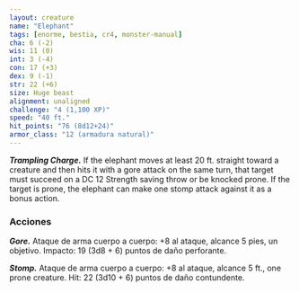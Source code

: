 ```yaml
---
layout: creature
name: "Elephant"
tags: [enorme, bestia, cr4, monster-manual]
cha: 6 (-2)
wis: 11 (0)
int: 3 (-4)
con: 17 (+3)
dex: 9 (-1)
str: 22 (+6)
size: Huge beast
alignment: unaligned
challenge: "4 (1,100 XP)"
speed: "40 ft."
hit_points: "76 (8d12+24)"
armor_class: "12 (armadura natural)"
---
```


***Trampling Charge.*** If the elephant moves at least 20 ft. straight toward a creature and then hits it with a gore attack on the same turn, that target must succeed on a DC 12 Strength saving throw or be knocked prone. If the target is prone, the elephant can make one stomp attack against it as a bonus action.

### Acciones

***Gore.*** Ataque de arma cuerpo a cuerpo: +8 al ataque, alcance 5 pies, un objetivo. Impacto: 19 (3d8 + 6) puntos de daño perforante.

***Stomp.*** Ataque de arma cuerpo a cuerpo: +8 al ataque, alcance 5 ft., one prone creature. Hit: 22 (3d10 + 6) puntos de daño contundente.